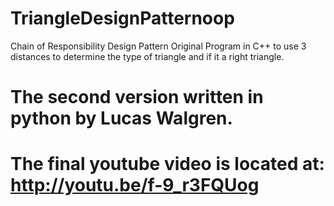 # TriangleDesignPatternoop
 Chain of Responsibility Design Pattern
 Original Program in C++ to use 3 distances to determine the type of triangle and if it a right triangle.  
# The second version written in  python by Lucas Walgren.
# The final youtube video is located at: http://youtu.be/f-9_r3FQUog 
